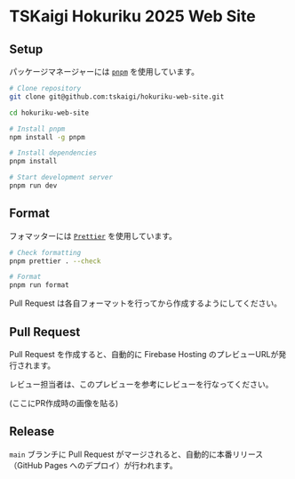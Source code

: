 # TSKaigi Hokuriku 2025 Web Site

## Setup

パッケージマネージャーには [`pnpm`](https://pnpm.io/ja) を使用しています。

```bash
# Clone repository
git clone git@github.com:tskaigi/hokuriku-web-site.git

cd hokuriku-web-site

# Install pnpm
npm install -g pnpm

# Install dependencies
pnpm install

# Start development server
pnpm run dev
```

## Format

フォマッターには [`Prettier`](https://prettier.io) を使用しています。

```bash
# Check formatting
pnpm prettier . --check

# Format
pnpm run format
```

Pull Request は各自フォーマットを行ってから作成するようにしてください。

## Pull Request

Pull Request を作成すると、自動的に Firebase Hosting のプレビューURLが発行されます。

レビュー担当者は、このプレビューを参考にレビューを行なってください。

(ここにPR作成時の画像を貼る)

## Release

`main` ブランチに Pull Request がマージされると、自動的に本番リリース（GitHub Pages へのデプロイ）が行われます。

##
